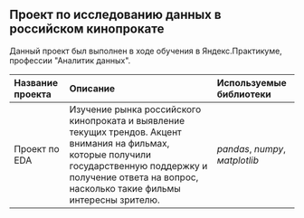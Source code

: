 ## Проект по исследованию данных в российском кинопрокате

Данный проект был выполнен в ходе обучения в Яндекс.Практикуме, профессии "Аналитик данных".

| Название проекта | Описание | Используемые библиотеки | 
| :---------------------- | :---------------------- | :---------------------- |
| Проект по EDA | Изучение рынка российского кинопроката и выявление текущих трендов. Акцент внимания на фильмах, которые получили государственную поддержку и получение ответа на вопрос, насколько такие фильмы интересны зрителю.| *pandas*, *numpy*, *мatplotlib*|

